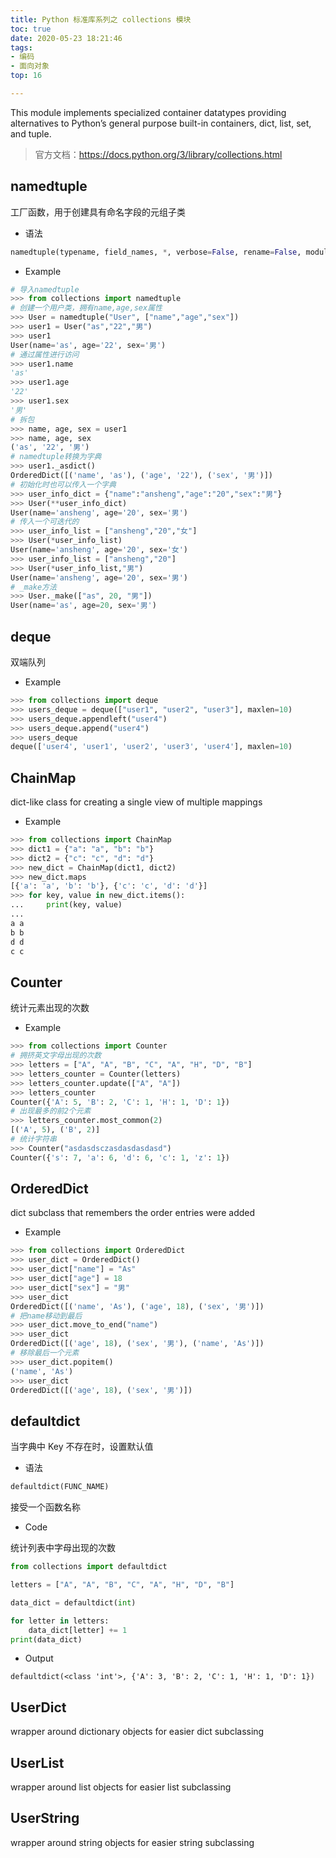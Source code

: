 ```yaml
---
title: Python 标准库系列之 collections 模块
toc: true
date: 2020-05-23 18:21:46
tags:
- 编码
- 面向对象
top: 16

---
```


This module implements specialized container datatypes providing alternatives to Python’s general purpose built-in containers, dict, list, set, and tuple.

> 官方文档：https://docs.python.org/3/library/collections.html

## namedtuple

工厂函数，用于创建具有命名字段的元组子类

- 语法

```python
namedtuple(typename, field_names, *, verbose=False, rename=False, module=None)
```

- Example

```python
# 导入namedtuple
>>> from collections import namedtuple
# 创建一个用户类，拥有name,age,sex属性
>>> User = namedtuple("User", ["name","age","sex"])
>>> user1 = User("as","22","男")
>>> user1
User(name='as', age='22', sex='男')
# 通过属性进行访问
>>> user1.name
'as'
>>> user1.age
'22'
>>> user1.sex
'男'
# 拆包
>>> name, age, sex = user1
>>> name, age, sex
('as', '22', '男')
# namedtuple转换为字典
>>> user1._asdict()
OrderedDict([('name', 'as'), ('age', '22'), ('sex', '男')])
# 初始化时也可以传入一个字典
>>> user_info_dict = {"name":"ansheng","age":"20","sex":"男"}
>>> User(**user_info_dict)
User(name='ansheng', age='20', sex='男')
# 传入一个可迭代的
>>> user_info_list = ["ansheng","20","女"]
>>> User(*user_info_list)
User(name='ansheng', age='20', sex='女')
>>> user_info_list = ["ansheng","20"]
>>> User(*user_info_list,"男")
User(name='ansheng', age='20', sex='男')
# _make方法
>>> User._make(["as", 20, "男"])
User(name='as', age=20, sex='男')
```

## deque

双端队列

- Example

```python
>>> from collections import deque
>>> users_deque = deque(["user1", "user2", "user3"], maxlen=10)
>>> users_deque.appendleft("user4")
>>> users_deque.append("user4")
>>> users_deque
deque(['user4', 'user1', 'user2', 'user3', 'user4'], maxlen=10)
```

## ChainMap

dict-like class for creating a single view of multiple mappings

- Example

```python
>>> from collections import ChainMap
>>> dict1 = {"a": "a", "b": "b"}
>>> dict2 = {"c": "c", "d": "d"}
>>> new_dict = ChainMap(dict1, dict2)
>>> new_dict.maps
[{'a': 'a', 'b': 'b'}, {'c': 'c', 'd': 'd'}]
>>> for key, value in new_dict.items():
...     print(key, value)
...
a a
b b
d d
c c
```


## Counter

统计元素出现的次数

- Example

```python
>>> from collections import Counter
# 拥挤英文字母出现的次数
>>> letters = ["A", "A", "B", "C", "A", "H", "D", "B"]
>>> letters_counter = Counter(letters)
>>> letters_counter.update(["A", "A"])
>>> letters_counter
Counter({'A': 5, 'B': 2, 'C': 1, 'H': 1, 'D': 1})
# 出现最多的前2个元素
>>> letters_counter.most_common(2)
[('A', 5), ('B', 2)]
# 统计字符串
>>> Counter("asdasdsczasdasdasdasd")
Counter({'s': 7, 'a': 6, 'd': 6, 'c': 1, 'z': 1})
```


## OrderedDict

dict subclass that remembers the order entries were added

- Example

```python
>>> from collections import OrderedDict
>>> user_dict = OrderedDict()
>>> user_dict["name"] = "As"
>>> user_dict["age"] = 18
>>> user_dict["sex"] = "男"
>>> user_dict
OrderedDict([('name', 'As'), ('age', 18), ('sex', '男')])
# 把name移动到最后
>>> user_dict.move_to_end("name")
>>> user_dict
OrderedDict([('age', 18), ('sex', '男'), ('name', 'As')])
# 移除最后一个元素
>>> user_dict.popitem()
('name', 'As')
>>> user_dict
OrderedDict([('age', 18), ('sex', '男')])
```

## defaultdict

当字典中 Key 不存在时，设置默认值

- 语法

```python
defaultdict(FUNC_NAME)
```

接受一个函数名称

- Code

统计列表中字母出现的次数

```python
from collections import defaultdict

letters = ["A", "A", "B", "C", "A", "H", "D", "B"]

data_dict = defaultdict(int)

for letter in letters:
    data_dict[letter] += 1
print(data_dict)
```

- Output

```plain
defaultdict(<class 'int'>, {'A': 3, 'B': 2, 'C': 1, 'H': 1, 'D': 1})
```

## UserDict

wrapper around dictionary objects for easier dict subclassing


## UserList

wrapper around list objects for easier list subclassing


## UserString

wrapper around string objects for easier string subclassing
